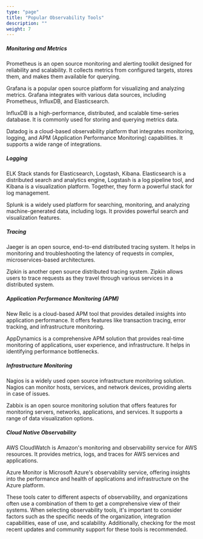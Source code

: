 ```yaml
---
type: "page"
title: "Popular Observability Tools"
description: ""
weight: 7
---
```


##### Monitoring and Metrics
Prometheus is an open source monitoring and alerting toolkit designed for reliability and scalability. It collects metrics from configured targets, stores them, and makes them available for querying.

Grafana is a popular open source platform for visualizing and analyzing metrics. Grafana integrates with various data sources, including Prometheus, InfluxDB, and Elasticsearch.

InfluxDB is a high-performance, distributed, and scalable time-series database. It is commonly used for storing and querying metrics data.

Datadog is a cloud-based observability platform that integrates monitoring, logging, and APM (Application Performance Monitoring) capabilities. It supports a wide range of integrations.


##### Logging
ELK Stack stands for Elasticsearch, Logstash, Kibana. Elasticsearch is a distributed search and analytics engine, Logstash is a log pipeline tool, and Kibana is a visualization platform. Together, they form a powerful stack for log management.

Splunk is a widely used platform for searching, monitoring, and analyzing machine-generated data, including logs. It provides powerful search and visualization features.

##### Tracing
Jaeger is an open source, end-to-end distributed tracing system. It helps in monitoring and troubleshooting the latency of requests in complex, microservices-based architectures.

Zipkin is another open source distributed tracing system. Zipkin allows users to trace requests as they travel through various services in a distributed system.

##### Application Performance Monitoring (APM)
New Relic is a cloud-based APM tool that provides detailed insights into application performance. It offers features like transaction tracing, error tracking, and infrastructure monitoring.

AppDynamics is a comprehensive APM solution that provides real-time monitoring of applications, user experience, and infrastructure. It helps in identifying performance bottlenecks.

##### Infrastructure Monitoring
Nagios is a widely used open source infrastructure monitoring solution. Nagios can monitor hosts, services, and network devices, providing alerts in case of issues.

Zabbix is an open source monitoring solution that offers features for monitoring servers, networks, applications, and services. It supports a range of data visualization options.

##### Cloud Native Observability
AWS CloudWatch is Amazon's monitoring and observability service for AWS resources. It provides metrics, logs, and traces for AWS services and applications.

Azure Monitor is Microsoft Azure's observability service, offering insights into the performance and health of applications and infrastructure on the Azure platform.

These tools cater to different aspects of observability, and organizations often use a combination of them to get a comprehensive view of their systems. When selecting observability tools, it's important to consider factors such as the specific needs of the organization, integration capabilities, ease of use, and scalability. Additionally, checking for the most recent updates and community support for these tools is recommended.